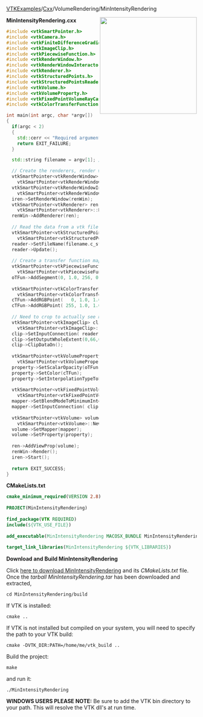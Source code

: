 [VTKExamples](/index/)/[Cxx](/Cxx)/VolumeRendering/MinIntensityRendering

<img align="right" src="https://github.com/lorensen/VTKExamples/blob/gh-pages/Testing/Baseline/VolumeRendering/TestMinIntensityRendering.png?raw=true" width="256" />

**MinIntensityRendering.cxx**
```c++
#include <vtkSmartPointer.h>
#include <vtkCamera.h>
#include <vtkFiniteDifferenceGradientEstimator.h>
#include <vtkImageClip.h>
#include <vtkPiecewiseFunction.h>
#include <vtkRenderWindow.h>
#include <vtkRenderWindowInteractor.h>
#include <vtkRenderer.h>
#include <vtkStructuredPoints.h>
#include <vtkStructuredPointsReader.h>
#include <vtkVolume.h>
#include <vtkVolumeProperty.h>
#include <vtkFixedPointVolumeRayCastMapper.h>
#include <vtkColorTransferFunction.h>

int main(int argc, char *argv[])
{
  if(argc < 2)
  {
    std::cerr << "Required arguments: vtkFile" << std::endl;
    return EXIT_FAILURE;
  }

  std::string filename = argv[1]; //  "/Data/ironProt.vtk";

  // Create the renderers, render window, and interactor
  vtkSmartPointer<vtkRenderWindow> renWin = 
    vtkSmartPointer<vtkRenderWindow>::New();
  vtkSmartPointer<vtkRenderWindowInteractor> iren = 
    vtkSmartPointer<vtkRenderWindowInteractor>::New();
  iren->SetRenderWindow(renWin);
  vtkSmartPointer<vtkRenderer> ren =
    vtkSmartPointer<vtkRenderer>::New();
  renWin->AddRenderer(ren);
   
  // Read the data from a vtk file
  vtkSmartPointer<vtkStructuredPointsReader> reader = 
    vtkSmartPointer<vtkStructuredPointsReader>::New();
  reader->SetFileName(filename.c_str());
  reader->Update();
 
  // Create a transfer function mapping scalar value to opacity
  vtkSmartPointer<vtkPiecewiseFunction> oTFun = 
    vtkSmartPointer<vtkPiecewiseFunction>::New();
  oTFun->AddSegment(0, 1.0, 256, 0.1);
 
  vtkSmartPointer<vtkColorTransferFunction> cTFun = 
    vtkSmartPointer<vtkColorTransferFunction>::New();
  cTFun->AddRGBPoint(   0, 1.0, 1.0, 1.0 );
  cTFun->AddRGBPoint( 255, 1.0, 1.0, 1.0 );
 
  // Need to crop to actually see minimum intensity
  vtkSmartPointer<vtkImageClip> clip = 
    vtkSmartPointer<vtkImageClip>::New();
  clip->SetInputConnection( reader->GetOutputPort() );
  clip->SetOutputWholeExtent(0,66,0,66,30,37);
  clip->ClipDataOn();
 
  vtkSmartPointer<vtkVolumeProperty> property = 
    vtkSmartPointer<vtkVolumeProperty>::New();
  property->SetScalarOpacity(oTFun);
  property->SetColor(cTFun);
  property->SetInterpolationTypeToLinear();
 
  vtkSmartPointer<vtkFixedPointVolumeRayCastMapper> mapper = 
    vtkSmartPointer<vtkFixedPointVolumeRayCastMapper>::New();
  mapper->SetBlendModeToMinimumIntensity();
  mapper->SetInputConnection( clip->GetOutputPort() );
 
  vtkSmartPointer<vtkVolume> volume = 
    vtkSmartPointer<vtkVolume>::New();
  volume->SetMapper(mapper);
  volume->SetProperty(property);
 
  ren->AddViewProp(volume);
  renWin->Render();
  iren->Start();
 
  return EXIT_SUCCESS;
}
```
**CMakeLists.txt**
```cmake
cmake_minimum_required(VERSION 2.8)
 
PROJECT(MinIntensityRendering)
 
find_package(VTK REQUIRED)
include(${VTK_USE_FILE})
 
add_executable(MinIntensityRendering MACOSX_BUNDLE MinIntensityRendering.cxx)
 
target_link_libraries(MinIntensityRendering ${VTK_LIBRARIES})
```

**Download and Build MinIntensityRendering**

Click [here to download MinIntensityRendering](https://github.com/lorensen/VTKWikiExamplesTarballs/raw/master/MinIntensityRendering.tar) and its *CMakeLists.txt* file.
Once the *tarball MinIntensityRendering.tar* has been downloaded and extracted,
```
cd MinIntensityRendering/build 
```
If VTK is installed:
```
cmake ..
```
If VTK is not installed but compiled on your system, you will need to specify the path to your VTK build:
```
cmake -DVTK_DIR:PATH=/home/me/vtk_build ..
```
Build the project:
```
make
```
and run it:
```
./MinIntensityRendering
```
**WINDOWS USERS PLEASE NOTE:** Be sure to add the VTK bin directory to your path. This will resolve the VTK dll's at run time.

